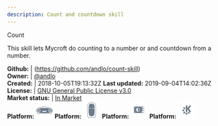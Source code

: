 ```yaml
---
description: Count and countdown skill
---
```

Count

This skill lets Mycroft do counting to a number or and countdown from a number.

**Github:** | (https://github.com/andlo/count-skill)  
**Owner:** | [@andlo](https://github.com/andlo)  
**Created:** | 2018-10-05T19:13:32Z  **Last updated:** 2019-09-04T14:02:36Z  
**License:** | [GNU General Public License v3.0](https://api.github.com/licenses/gpl-3.0)  
**Market status:** | [In Market](https://market.mycroft.ai/skill/count)  
**Platform:**   ![](.gitbook/assets/mark-1-icon.png) **Platform:**   ![](.gitbook/assets/mark-2-icon.png) **Platform:**   ![](.gitbook/assets/picroft-icon.png) **Platform:**   ![](.gitbook/assets/kde.png)   
